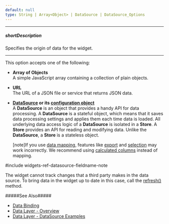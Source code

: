 ```yaml
---
default: null
type: String | Array<Object> | DataSource | DataSource_Options
---
```

---
##### shortDescription
Specifies the origin of data for the widget.

---
This option accepts one of the following: 

- **Array of Objects**      
 A simple JavaScript array containing a collection of plain objects.

- **URL**       
  The URL of a JSON file or service that returns JSON data.

- **[DataSource](/api-reference/30%20Data%20Layer/DataSource '/Documentation/ApiReference/Data_Layer/DataSource/') or its [configuration object](/api-reference/30%20Data%20Layer/DataSource/1%20Configuration '/Documentation/ApiReference/Data_Layer/DataSource/Configuration/')**     
 A **DataSource** is an object that provides a handy API for data processing. A **DataSource** is a stateful object, which means that it saves data processing settings and applies them each time data is loaded. All underlying data access logic of a **DataSource** is isolated in a **Store**. A **Store** provides an API for reading and modifying data. Unlike the **DataSource**, a **Store** is a stateless object.

    [note]If you use [data mapping](/api-reference/30%20Data%20Layer/DataSource/1%20Configuration/map.md '/Documentation/ApiReference/Data_Layer/DataSource/Configuration/#map'), features like [export](/api-reference/10%20UI%20Widgets/dxDataGrid/1%20Configuration/export '{basewidgetpath}/Configuration/export/') and [selection](/api-reference/10%20UI%20Widgets/dxDataGrid/3%20Methods/getSelectedRowsData().md '{basewidgetpath}/Methods/#getSelectedRowsData') may work incorrectly. We recommend using [calculated columns](/api-reference/10%20UI%20Widgets/GridBase/1%20Configuration/columns/calculateCellValue.md '{basewidgetpath}/Configuration/columns/#calculateCellValue') instead of mapping.

#include widgets-ref-datasource-fieldname-note

The widget cannot track changes that a third party makes in the data source. To bring data in the widget up to date in this case, call the [refresh()](/api-reference/10%20UI%20Widgets/GridBase/3%20Methods/refresh().md '{basewidgetpath}/Methods/#refresh') method.

#####See Also#####
- [Data Binding](/Documentation/Guide/Widgets/{WidgetName}/Data_Binding/)
- [Data Layer - Overview](/concepts/30%20Data%20Layer/5%20Data%20Layer '/Documentation/Guide/Data_Layer/Data_Layer/')
- [Data Layer - DataSource Examples](/concepts/30%20Data%20Layer/51%20Data%20Source%20Examples '/Documentation/Guide/Data_Layer/Data_Source_Examples')